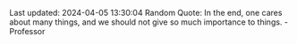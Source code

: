 Last updated: 2024-04-05 13:30:04
Random Quote: In the end, one cares about many things, and we should not give so much importance to things. - Professor